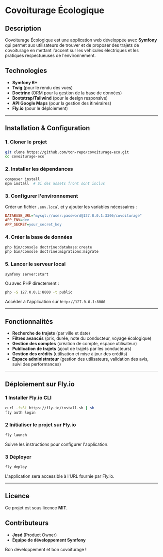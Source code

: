 # Covoiturage Écologique

## Description
Covoiturage Écologique est une application web développée avec **Symfony** qui permet aux utilisateurs de trouver et de proposer des trajets de covoiturage en mettant l'accent sur les véhicules électriques et les pratiques respectueuses de l'environnement.

##  Technologies
- **Symfony 6+**
- **Twig** (pour le rendu des vues)
- **Doctrine** (ORM pour la gestion de la base de données)
- **Bootstrap/Tailwind** (pour le design responsive)
- **API Google Maps** (pour la gestion des itinéraires)
- **Fly.io** (pour le déploiement)

---

## Installation & Configuration

###  1. Cloner le projet
```bash
git clone https://github.com/ton-repo/covoiturage-eco.git
cd covoiturage-eco
```

###  2. Installer les dépendances
```bash
composer install
npm install  # Si des assets front sont inclus
```

###  3. Configurer l'environnement
Créer un fichier `.env.local` et y ajouter les variables nécessaires :
```ini
DATABASE_URL="mysql://user:password@127.0.0.1:3306/covoiturage"
APP_ENV=dev
APP_SECRET=your_secret_key
```

###  4. Créer la base de données
```bash
php bin/console doctrine:database:create
php bin/console doctrine:migrations:migrate
```

###  5. Lancer le serveur local
```bash
symfony server:start
```
Ou avec PHP directement :
```bash
php -S 127.0.0.1:8000 -t public
```
Accéder à l'application sur `http://127.0.0.1:8000`

---

##  Fonctionnalités
-  **Recherche de trajets** (par ville et date)
-  **Filtres avancés** (prix, durée, note du conducteur, voyage écologique)
-  **Gestion des comptes** (création de compte, espace utilisateur)
-  **Publication de trajets** (ajout de trajets par les conducteurs)
-  **Gestion des crédits** (utilisation et mise à jour des crédits)
-  **Espace administrateur** (gestion des utilisateurs, validation des avis, suivi des performances)

---

##  Déploiement sur Fly.io

### 1️ Installer Fly.io CLI
```bash
curl -fsSL https://fly.io/install.sh | sh
fly auth login
```

### 2️ Initialiser le projet sur Fly.io
```bash
fly launch
```
Suivre les instructions pour configurer l'application.

### 3️ Déployer
```bash
fly deploy
```
L'application sera accessible à l'URL fournie par Fly.io.

---

##  Licence
Ce projet est sous licence **MIT**.

##  Contributeurs
- **José** (Product Owner)
- **Équipe de développement Symfony**

 Bon développement et bon covoiturage ! 


